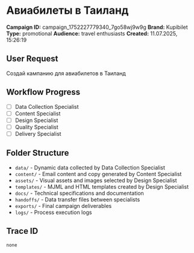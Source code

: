 # Авиабилеты в Таиланд

**Campaign ID:** campaign_1752227779340_7go58wj9w9g
**Brand:** Kupibilet
**Type:** promotional
**Audience:** travel enthusiasts
**Created:** 11.07.2025, 15:26:19

## User Request
Создай кампанию для авиабилетов в Таиланд

## Workflow Progress
- [ ] Data Collection Specialist
- [ ] Content Specialist  
- [ ] Design Specialist
- [ ] Quality Specialist
- [ ] Delivery Specialist

## Folder Structure

- `data/` - Dynamic data collected by Data Collection Specialist
- `content/` - Email content and copy generated by Content Specialist
- `assets/` - Visual assets and images selected by Design Specialist
- `templates/` - MJML and HTML templates created by Design Specialist
- `docs/` - Technical specifications and documentation
- `handoffs/` - Data transfer files between specialists
- `exports/` - Final campaign deliverables
- `logs/` - Process execution logs

## Trace ID
`none`
